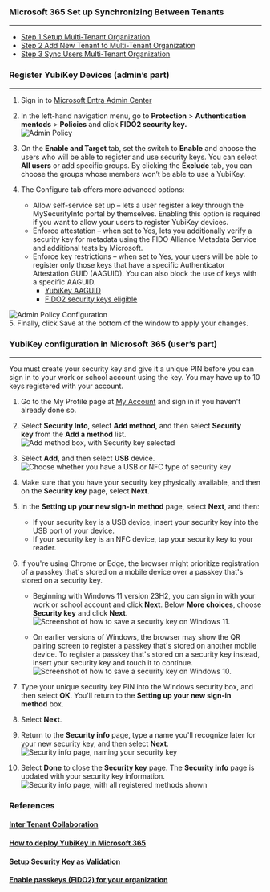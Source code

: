 ### Microsoft 365 Set up Synchronizing Between Tenants  
---

* [Step 1 Setup Multi-Tenant Organization](https://learn.microsoft.com/en-us/microsoft-365/enterprise/set-up-multi-tenant-org?view=o365-worldwide#set-up-a-new-multitenant-organization)  
* [Step 2 Add New Tenant to Multi-Tenant Organization](https://learn.microsoft.com/en-us/microsoft-365/enterprise/set-up-multi-tenant-org?view=o365-worldwide#add-a-tenant-to-your-multitenant-organization)  
* [Step 3 Sync Users Multi-Tenant Organization](https://learn.microsoft.com/en-us/microsoft-365/enterprise/sync-users-multi-tenant-orgs?view=o365-worldwide) 



### Register YubiKey Devices (admin’s part)  
---  

1.  Sign in to [Microsoft Entra Admin Center](https://entra.microsoft.com/#view/Microsoft_AAD_IAM/AuthenticationMethodsMenuBlade/~/AdminAuthMethods/fromNav/)  
2.  In the left-hand navigation menu, go to **Protection** > **Authentication mentods** > **Policies** and click **FIDO2 security key.**  
    ![Admin Policy](../../images/Microsoft365-Azure-AdminPolicy.png)  

3.  On the **Enable and Target** tab, set the switch to **Enable** and choose the users who will be able to register and use security keys. You can select **All users** or add specific groups. By clicking the **Exclude** tab, you can choose the groups whose members won’t be able to use a YubiKey.
4.  The Configure tab offers more advanced options:  
	* Allow self-service set up – lets a user register a key through the MySecurityInfo portal by themselves. Enabling this option is required if you want to allow your users to register YubiKey devices.  
	* Enforce attestation – when set to Yes, lets you additionally verify a security key for metadata using the FIDO Alliance Metadata Service and additional tests by Microsoft.  
	* Enforce key restrictions – when set to Yes, your users will be able to register only those keys that have a specific Authenticator Attestation GUID (AAGUID). You can also block the use of keys with a specific AAGUID.  
		* [YubiKey AAGUID](https://support.yubico.com/hc/en-us/articles/360016648959-YubiKey-Hardware-FIDO2-AAGUIDs)  
		* [FIDO2 security keys eligible](https://learn.microsoft.com/en-us/entra/identity/authentication/concept-fido2-hardware-vendor#fido2-security-keys-eligible-for-attestation-with-microsoft-entra-id)  

  ![Admin Policy Configuration](../../images/Microsoft365-Azure-AdminPolicyConfigure.png)  
5.  Finally, click Save at the bottom of the window to apply your changes.  


### YubiKey configuration in Microsoft 365 (user’s part)  
---  

You must create your security key and give it a unique PIN before you can sign in to your work or school account using the key. You may have up to 10 keys registered with your account.  

1.  Go to the My Profile page at [My Account](https://myaccount.microsoft.com) and sign in if you haven't already done so.  
2.  Select **Security Info**, select **Add method**, and then select **Security key** from the **Add a method** list.  
    ![Add method box, with Security key selected](../../images/Microsoft365-Azure-AddMethod.png)  
    
3.  Select **Add**, and then select **USB** device.  
    ![Choose whether you have a USB or NFC type of security key](../../images/Microsoft365-Azure-SecurityKey.png)   

4.  Make sure that you have your security key physically available, and then on the **Security key** page, select **Next**.  
5.  In the **Setting up your new sign-in method** page, select **Next**, and then:  
	* If your security key is a USB device, insert your security key into the USB port of your device.  
	* If your security key is an NFC device, tap your security key to your reader.  
        
    
6.  If you're using Chrome or Edge, the browser might prioritize registration of a passkey that's stored on a mobile device over a passkey that's stored on a security key.  
	* Beginning with Windows 11 version 23H2, you can sign in with your work or school account and click **Next**. Below **More choices**, choose **Security key** and click **Next**.  
    ![Screenshot of how to save a security key on Windows 11.](../../images/Microsoft365-Azure-StorePasskey.png)  
		
	* On earlier versions of Windows, the browser may show the QR pairing screen to register a passkey that's stored on another mobile device. To register a passkey that's stored on a security key instead, insert your security key and touch it to continue.  
    ![Screenshot of how to save a security key on Windows 10.](../../images/Microsoft365-Azure-StorePasskeyQRCode.png)  
        
7.  Type your unique security key PIN into the Windows security box, and then select **OK**. You'll return to the **Setting up your new sign-in method** box.  
8.  Select **Next**.  
9.  Return to the **Security info** page, type a name you'll recognize later for your new security key, and then select **Next**.  
    ![Security info page, naming your security key](../../images/Microsoft365-Azure-NameSecurityKey.png)  
    
10.	Select **Done** to close the **Security key** page. The **Security info** page is updated with your security key information.  
    ![Security info page, with all registered methods shown](../../images/Microsoft365-Azure-SecurityInfo.png)  


### References  
#### [Inter Tenant Collaboration](https://learn.microsoft.com/en-us/microsoft-365/enterprise/microsoft-365-inter-tenant-collaboration?view=o365-worldwide)   
#### [How to deploy YubiKey in Microsoft 365](https://www.codetwo.com/admins-blog/yubikey-setup-microsoft-365)  
#### [Setup Security Key as Validation](https://support.microsoft.com/en-us/account-billing/set-up-a-security-key-as-your-verification-method-2911cacd-efa5-4593-ae22-e09ae14c6698)  
#### [Enable passkeys (FIDO2) for your organization](https://learn.microsoft.com/en-us/entra/identity/authentication/how-to-enable-passkey-fido2)  
